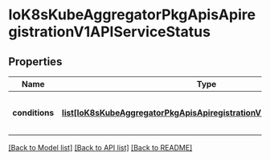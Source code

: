 # IoK8sKubeAggregatorPkgApisApiregistrationV1APIServiceStatus

## Properties
Name | Type | Description | Notes
------------ | ------------- | ------------- | -------------
**conditions** | [**list[IoK8sKubeAggregatorPkgApisApiregistrationV1APIServiceCondition]**](IoK8sKubeAggregatorPkgApisApiregistrationV1APIServiceCondition.md) | Current service state of apiService. | [optional] 

[[Back to Model list]](../README.md#documentation-for-models) [[Back to API list]](../README.md#documentation-for-api-endpoints) [[Back to README]](../README.md)


